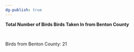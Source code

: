 ```yaml
---
dg-publish: true
---
```


<span><span><p dir="auto"><strong>Total Number of Birds Birds Taken In from Benton County</strong></p></span></span><span><span><br></span></span><span><span><p dir="auto">Birds from Benton County: 21</p></span></span><span><span><br></span></span>

